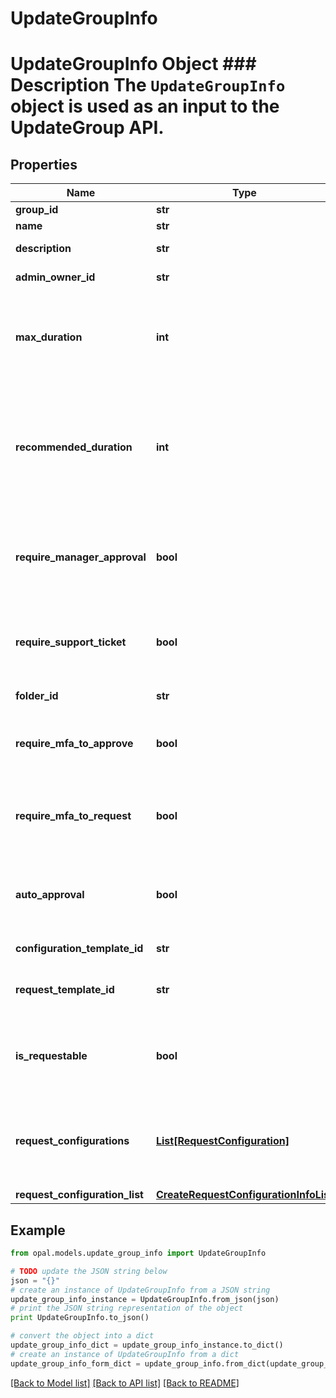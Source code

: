 # UpdateGroupInfo

# UpdateGroupInfo Object ### Description The `UpdateGroupInfo` object is used as an input to the UpdateGroup API.

## Properties

Name | Type | Description | Notes
------------ | ------------- | ------------- | -------------
**group_id** | **str** | The ID of the group. | 
**name** | **str** | The name of the group. | [optional] 
**description** | **str** | A description of the group. | [optional] 
**admin_owner_id** | **str** | The ID of the owner of the group. | [optional] 
**max_duration** | **int** | The maximum duration for which the group can be requested (in minutes). Use -1 to set to indefinite. Deprecated in favor of &#x60;request_configurations&#x60;. | [optional] 
**recommended_duration** | **int** | The recommended duration for which the group should be requested (in minutes). Will be the default value in a request. Use -1 to set to indefinite and 0 to unset. Deprecated in favor of &#x60;request_configurations&#x60;. | [optional] 
**require_manager_approval** | **bool** | A bool representing whether or not access requests to the group require manager approval. Deprecated in favor of &#x60;request_configurations&#x60;. | [optional] 
**require_support_ticket** | **bool** | A bool representing whether or not access requests to the group require an access ticket. Deprecated in favor of &#x60;request_configurations&#x60;. | [optional] 
**folder_id** | **str** | The ID of the folder that the group is located in. | [optional] 
**require_mfa_to_approve** | **bool** | A bool representing whether or not to require MFA for reviewers to approve requests for this group. | [optional] 
**require_mfa_to_request** | **bool** | A bool representing whether or not to require MFA for requesting access to this group. Deprecated in favor of &#x60;request_configurations&#x60;. | [optional] 
**auto_approval** | **bool** | A bool representing whether or not to automatically approve requests to this group. Deprecated in favor of &#x60;request_configurations&#x60;. | [optional] 
**configuration_template_id** | **str** | The ID of the associated configuration template. | [optional] 
**request_template_id** | **str** | The ID of the associated request template. Deprecated in favor of &#x60;request_configurations&#x60;. | [optional] 
**is_requestable** | **bool** | A bool representing whether or not to allow access requests to this group. Deprecated in favor of &#x60;request_configurations&#x60;. | [optional] 
**request_configurations** | [**List[RequestConfiguration]**](RequestConfiguration.md) | The request configuration list of the configuration template. If not provided, the default request configuration will be used. | [optional] 
**request_configuration_list** | [**CreateRequestConfigurationInfoList**](CreateRequestConfigurationInfoList.md) |  | [optional] 

## Example

```python
from opal.models.update_group_info import UpdateGroupInfo

# TODO update the JSON string below
json = "{}"
# create an instance of UpdateGroupInfo from a JSON string
update_group_info_instance = UpdateGroupInfo.from_json(json)
# print the JSON string representation of the object
print UpdateGroupInfo.to_json()

# convert the object into a dict
update_group_info_dict = update_group_info_instance.to_dict()
# create an instance of UpdateGroupInfo from a dict
update_group_info_form_dict = update_group_info.from_dict(update_group_info_dict)
```
[[Back to Model list]](../README.md#documentation-for-models) [[Back to API list]](../README.md#documentation-for-api-endpoints) [[Back to README]](../README.md)


